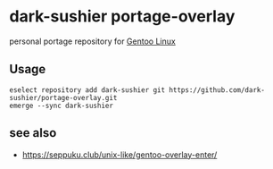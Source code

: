 # dark-sushier portage-overlay

personal portage repository for [Gentoo Linux](http://www.gentoo.org/)

## Usage

``` shell
eselect repository add dark-sushier git https://github.com/dark-sushier/portage-overlay.git
emerge --sync dark-sushier
```

## see also

- https://seppuku.club/unix-like/gentoo-overlay-enter/

